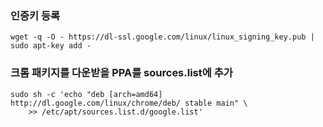 ### 인증키 등록
```
wget -q -O - https://dl-ssl.google.com/linux/linux_signing_key.pub | sudo apt-key add -
```
### 크롬 패키지를 다운받을 PPA를 sources.list에 추가
```
sudo sh -c 'echo "deb [arch=amd64] http://dl.google.com/linux/chrome/deb/ stable main" \
    >> /etc/apt/sources.list.d/google.list'
```
